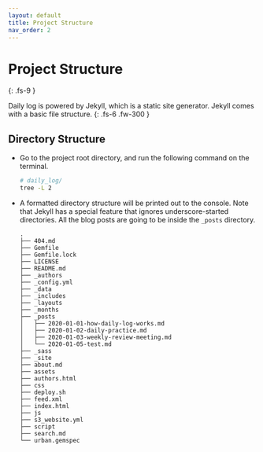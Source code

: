 ```yaml
---
layout: default
title: Project Structure
nav_order: 2
---
```


# Project Structure
{: .fs-9  }


Daily log is powered by Jekyll, which is a static site generator. Jekyll comes with a basic file structure. 
{: .fs-6 .fw-300 }

## Directory Structure
- Go to the project root directory, and run the following command on the terminal.

  ```bash
  # daily_log/
  tree -L 2
  ```

- A formatted directory structure will be printed out to the console. Note that Jekyll has a special feature that ignores underscore-started directories. All the blog posts are going to be inside the `_posts` directory.

  ```
  .
  ├── 404.md
  ├── Gemfile
  ├── Gemfile.lock
  ├── LICENSE
  ├── README.md
  ├── _authors
  ├── _config.yml
  ├── _data
  ├── _includes
  ├── _layouts
  ├── _months
  ├── _posts
  │   ├── 2020-01-01-how-daily-log-works.md
  │   ├── 2020-01-02-daily-practice.md
  │   ├── 2020-01-03-weekly-review-meeting.md
  │   └── 2020-01-05-test.md
  ├── _sass
  ├── _site
  ├── about.md
  ├── assets
  ├── authors.html
  ├── css
  ├── deploy.sh
  ├── feed.xml
  ├── index.html
  ├── js
  ├── s3_website.yml
  ├── script
  ├── search.md
  └── urban.gemspec
  ```
